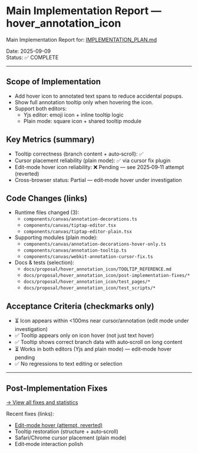 # Main Implementation Report — hover_annotation_icon

Main Implementation Report for: [IMPLEMENTATION_PLAN.md](../IMPLEMENTATION_PLAN.md)

Date: 2025-09-09  
Status: ✅ COMPLETE

---

## Scope of Implementation
- Add hover icon to annotated text spans to reduce accidental popups.
- Show full annotation tooltip only when hovering the icon.
- Support both editors:
  - Yjs editor: emoji icon + inline tooltip logic
  - Plain mode: square icon + shared tooltip module

## Key Metrics (summary)
- Tooltip correctness (branch content + auto‑scroll): ✅
- Cursor placement reliability (plain mode): ✅ via cursor fix plugin
- Edit-mode hover icon reliability: ❌ Pending — see 2025‑09‑11 attempt (reverted)
- Cross-browser status: Partial — edit‑mode hover under investigation

## Code Changes (links)
- Runtime files changed (3):
  - `components/canvas/annotation-decorations.ts`
  - `components/canvas/tiptap-editor.tsx`
  - `components/canvas/tiptap-editor-plain.tsx`
- Supporting modules (plain mode):
  - `components/canvas/annotation-decorations-hover-only.ts`
  - `components/canvas/annotation-tooltip.ts`
  - `components/canvas/webkit-annotation-cursor-fix.ts`
- Docs & tests (selection):
  - `docs/proposal/hover_annotation_icon/TOOLTIP_REFERENCE.md`
  - `docs/proposal/hover_annotation_icon/post-implementation-fixes/*`
  - `docs/proposal/hover_annotation_icon/test_pages/*`
  - `docs/proposal/hover_annotation_icon/test_scripts/*`

## Acceptance Criteria (checkmarks only)
- ⏳ Icon appears within <100ms near cursor/annotation (edit mode under investigation)
- ✅ Tooltip appears only on icon hover (not just text hover)
- ✅ Tooltip shows correct branch data with auto‑scroll on long content
- ⏳ Works in both editors (Yjs and plain mode) — edit‑mode hover pending
- ✅ No regressions to text editing or selection

---

## Post‑Implementation Fixes
[→ View all fixes and statistics](../post-implementation-fixes/README.md)

Recent fixes (links):
- [Edit-mode hover (attempt, reverted)](../post-implementation-fixes/high/2025-09-11-edit-mode-hover-attempt-reverted.md)
- Tooltip restoration (structure + auto‑scroll)
- Safari/Chrome cursor placement (plain mode)
- Edit‑mode interaction polish
